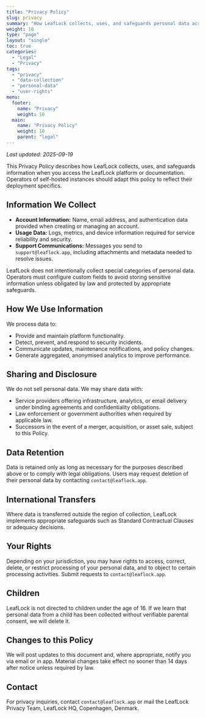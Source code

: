 ```yaml
---
title: "Privacy Policy"
slug: privacy
summary: "How LeafLock collects, uses, and safeguards personal data across deployments."
weight: 10
type: "page"
layout: "single"
toc: true
categories:
  - "Legal"
  - "Privacy"
tags:
  - "privacy"
  - "data-collection"
  - "personal-data"
  - "user-rights"
menu:
  footer:
    name: "Privacy"
    weight: 10
  main:
    name: "Privacy Policy"
    weight: 10
    parent: "legal"
---
```


_Last updated: 2025-09-19_

This Privacy Policy describes how LeafLock collects, uses, and safeguards information
when you access the LeafLock platform or documentation. Operators of self-hosted
instances should adapt this policy to reflect their deployment specifics.

## Information We Collect
- **Account Information:** Name, email address, and authentication data provided when
  creating or managing an account.
- **Usage Data:** Logs, metrics, and device information required for service reliability
  and security.
- **Support Communications:** Messages you send to `support@leaflock.app`, including
  attachments and metadata needed to resolve issues.

LeafLock does not intentionally collect special categories of personal data. Operators
must configure custom fields to avoid storing sensitive information unless obligated by
law and protected by appropriate safeguards.

## How We Use Information
We process data to:
- Provide and maintain platform functionality.
- Detect, prevent, and respond to security incidents.
- Communicate updates, maintenance notifications, and policy changes.
- Generate aggregated, anonymised analytics to improve performance.

## Sharing and Disclosure
We do not sell personal data. We may share data with:
- Service providers offering infrastructure, analytics, or email delivery under binding
  agreements and confidentiality obligations.
- Law enforcement or government authorities when required by applicable law.
- Successors in the event of a merger, acquisition, or asset sale, subject to this Policy.

## Data Retention
Data is retained only as long as necessary for the purposes described above or to comply
with legal obligations. Users may request deletion of their personal data by contacting
`contact@leaflock.app`.

## International Transfers
Where data is transferred outside the region of collection, LeafLock implements
appropriate safeguards such as Standard Contractual Clauses or adequacy decisions.

## Your Rights
Depending on your jurisdiction, you may have rights to access, correct, delete, or
restrict processing of your personal data, and to object to certain processing activities.
Submit requests to `contact@leaflock.app`.

## Children
LeafLock is not directed to children under the age of 16. If we learn that personal data
from a child has been collected without verifiable parental consent, we will delete it.

## Changes to this Policy
We will post updates to this document and, where appropriate, notify you via email or in
app. Material changes take effect no sooner than 14 days after notice unless required by
law.

## Contact
For privacy inquiries, contact `contact@leaflock.app` or mail the LeafLock Privacy Team,
LeafLock HQ, Copenhagen, Denmark.

